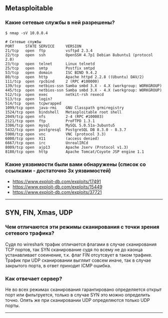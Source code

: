 ## Metasploitable

### Какие сетевые службы в ней разрешены?

```
$ nmap -sV 10.0.0.4

# Сетевые службы
PORT     STATE SERVICE     VERSION
21/tcp   open  ftp         vsftpd 2.3.4
22/tcp   open  ssh         OpenSSH 4.7p1 Debian 8ubuntu1 (protocol 2.0)
23/tcp   open  telnet      Linux telnetd
25/tcp   open  smtp        Postfix smtpd
53/tcp   open  domain      ISC BIND 9.4.2
80/tcp   open  http        Apache httpd 2.2.8 ((Ubuntu) DAV/2)
111/tcp  open  rpcbind     2 (RPC #100000)
139/tcp  open  netbios-ssn Samba smbd 3.X - 4.X (workgroup: WORKGROUP)
445/tcp  open  netbios-ssn Samba smbd 3.X - 4.X (workgroup: WORKGROUP)
512/tcp  open  exec        netkit-rsh rexecd
513/tcp  open  login?
514/tcp  open  tcpwrapped
1099/tcp open  java-rmi    GNU Classpath grmiregistry
1524/tcp open  bindshell   Metasploitable root shell
2049/tcp open  nfs         2-4 (RPC #100003)
2121/tcp open  ftp         ProFTPD 1.3.1
3306/tcp open  mysql       MySQL 5.0.51a-3ubuntu5
5432/tcp open  postgresql  PostgreSQL DB 8.3.0 - 8.3.7
5900/tcp open  vnc         VNC (protocol 3.3)
6000/tcp open  X11         (access denied)
6667/tcp open  irc         UnrealIRCd
8009/tcp open  ajp13       Apache Jserv (Protocol v1.3)
8180/tcp open  http        Apache Tomcat/Coyote JSP engine 1.1
```

### Какие уязвимости были вами обнаружены (список со ссылками - достаточно 3х уязвимостей)

- https://www.exploit-db.com/exploits/17491
- https://www.exploit-db.com/exploits/15449
- https://www.exploit-db.com/exploits/37721

---

## SYN, FIN, Xmas, UDP

### Чем отличаются эти режимы сканирования с точки зрения сетевого трафика?

Судя по wireshark трафик отличается флагами в случае сканирования TCP портов, так SYN сканирование судя по всему не до каонца устанавливает соеинение, т.к. флаг FIN отсутсвует в таком трафике.
Трафик при UDP сканировании выгляит совсем иначе, так в случае закрытого порта, в ответ приходит ICMP ошибка.

### Как отвечает сервер?

Не во всех режимах сканирования гарантировано определяется открыт порт или фильтруется, только в случае SYN это можно определить точно.
Опять же при сканировании UDP определяются только UDP порты.

---
